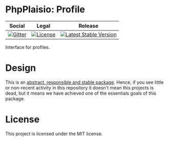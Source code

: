 # PhpPlaisio: Profile

<table>
<thead>
<tr>
<th>Social</th>
<th>Legal</th>
<th>Release</th>
</tr>
</thead>
<tbody>
<tr>
<td>
<a href="https://gitter.im/PhpPlaisio/PhpPlaisio"><img src="https://badges.gitter.im/PhpPlaisio/PhpPlaisio.svg" alt="Gitter"/></a>
</td>
<td>
<a href="https://packagist.org/packages/plaisio/profile"><img src="https://poser.pugx.org/plaisio/profile/license" alt="License"/></a>
</td>
<td>
<a href="https://packagist.org/packages/plaisio/profile"><img src="https://poser.pugx.org/plaisio/profile/v/stable" alt="Latest Stable Version"/></a>
</td>
</tr>
</tbody>
</table>

Interface for profiles.

# Design

This is an [abstract, responsible and stable package](https://matthiasnoback.nl/book/principles-of-package-design/). Hence, if you see little or non-recent activity in this repository it doesn't mean this projects is dead, but it means we have achieved one of the essentials goals of this package. 

# License

This project is licensed under the MIT license.
